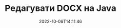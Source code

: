 ---
############################# Static ############################
layout: "auto-gen-editor"
date: 2022-10-06T14:11:46
draft: false
otherformats: doc docx docm dotx xls xlsx xlsm ppt pptx pptm mobi epub mhtml txt xml csv pdf xps

############################# Head ############################
head_title: "Редактор DOCX — редагуйте DOCX на Java"
head_description: "Як редагувати DOCX в Java, використовуючи декілька рядків коду? Використовуйте API-інтерфейси обробки документів GroupDocs для редагування, оновлення та збереження файлів у більш ніж 30 форматах."

############################# Header ############################
title: "Редагувати DOCX на Java"
description: "Ефективне та надійне редагування DOCX із використанням API GroupDocs.Editor for Java, що виконується на серверній стороні, без використання стороннього ПЗ типу Microsoft Office чи Open Office."
bg_image: "https://cms.admin.containerize.com/templates/aspose/App_Themes/V3/images/bg/header1.png"
bg_overlay: false
button:
    enable: true
    icon: "fas fa-arrow-down"
    label: "Скачати безоплатну пробну версію"
    link: "https://downloads.groupdocs.com/editor/java"

############################# SubMenu ############################
submenu:
    enable: true

    left:
        img_alt: "GroupDocs.Editor for Java"
        image: "https://cms.admin.containerize.com/templates/groupdocs/images/product-logos/90x90-noborder/groupdocs-editor-java.png"
        product: "GroupDocs.Editor"
        platform: "Java"

    middle:
        button:

            # button loop
            - link: "https://apireference.groupdocs.com/editor/java"
              text: "Довідник по API"

            # button loop
            - link: "https://github.com/groupdocs-editor"
              text: "Приклади коду"

            # button loop
            - link: "https://products.groupdocs.app/editor/family"
              text: "Живі демонстрації"

            # button loop
            - link: "https://purchase.groupdocs.com/pricing/editor/java"
              text: "Ціни"

    right:
        link_download: "https://downloads.groupdocs.com/editor"
        link_learn: "https://docs.groupdocs.com/editor/java"
        link_buy: "https://purchase.groupdocs.com"

############################# About ############################
about:
    enable: true
    title: "Про GroupDocs.Editor for Java API"
    content: |
        [GroupDocs.Editor for Java](/uk/editor/java/) API — це правильний вибір для редагування документів та презентацій Microsoft Word, Excel, PowerPoint, Open Office. GroupDocs.Editor — це автономний API, котрий підходить для серверних та внутрішніх систем, де потрібна висока продуктивність. Він не залежить від якого-небудь програмного забезпечення, такого як Microsoft Office чи Open Office.

############################# Steps ############################
steps:
    enable: true
    title_left: "Кроки по редагуванню HTM на Java"
    content_left: |
        [GroupDocs.Editor for Java](/uk/editor/java/) надає розробникам простий і зрозумілий спосіб редагування файлів HTM за допомогою кількох рядків коду.
        * Створіть екземпляр класу `Editor` із вказанням обов'язкового шляху до файлу чи потік і завантажте файл HTM
        * Створіть та налаштуйте екземпляр класу `TextEditOptions` для формату файлу HTM
        * Викличте метод `Editor.Edit()` і отримайте документ HTM у форматі HTML, котрий легко редагується любим WYSIWYG-редактором.
        * Викличте метод `Editor.Save()` і збережіть відредагований файл HTM, використовуючи клас `TextSaveOptions`

        
    title_right: "Системні Вимоги"
    content_right: |
        Базове редагування документу за допомогою GroupDocs.Editor for Java API можна виконати, здійснивши кілька простих кроків. Наші API підтримуються на всіх основних платформах та операційних системах. Перед виконанням наведеного нижче коду переконайтесь, що на вашій системі попередньо встановлені наступні компоненти.

        * Операційні системи: Microsoft Windows, Linux, MacOS
        * Середовища розробки: NetBeans, IntelliJ IDEA, Eclipse
        * Фреймворки: Java 7 (1.7) and above
        * Отримайте останню версію GroupDocs.Editor for Java, завантажену із [Maven](https://repository.groupdocs.com/editor/)
        
    code: |        
        ```java
        // Load the HTM file into Editor
        Editor editor = new Editor("source.htm");

        // Create and adjust the HTM edit options
        TextEditOptions editOptions = new TextEditOptions();
        
        // Open input HTM document for edit — obtain an intermediate document, that can be edited
        EditableDocument beforeEdit = editor.edit(editOptions);

        // Grab HTM document content and associated resources from editable document
        string content = beforeEdit.getEmbeddedHtml();

        // Send the content to WYSIWYG-editor, edit it there, and send edited content back to the server-side
        // This step simulates a such operation
        string updatedContent = content.replace("text", "Edited text");

        // Grab edited content and resources from WYSIWYG-editor and create a new EditableDocument instance from it
        EditableDocument afterEdit = EditableDocument.fromMarkup(updatedContent, null);

        // Create and adjust the save options
        TextSaveOptions saveOptions = new TextSaveOptions();

        // Save edited HTM document to the file
        editor.save(afterEdit, "edited.htm", saveOptions);
        ```
        
############################# Demos ############################
demos:
    enable: true
    title: "Демоверсії редактора HTM"
    content: |
        Відредагуйте HTM прямо зараз, відвідав [живі демонстрації](https://products.groupdocs.app/editor/family). Жива демонстрація має наступні переваги
        
############################# More Formats ############################
more_formats:
    enable: true
    title: "Інші підтримувані редактори"
    content: |
        Ви також можете редагувати файли інших форматів. Будь ласка, ознайомтеся із повним списком нижче.


############################# Back to top ###############################
back_to_top:
    enable: true
---